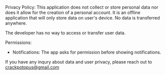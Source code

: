 Privacy Policy:
This application does not collect or store personal data nor does it allow for the creation of a personal account. 
It is an offline application that will only store data on user's device. No data is transferred anywhere.

The developer has no way to access or transfer user data.

Permissions:
- Notifications: The app asks for permission before showing notifications.

If you have any inqury about data and user privacy, please reach out to crackpotopus@gmail.com